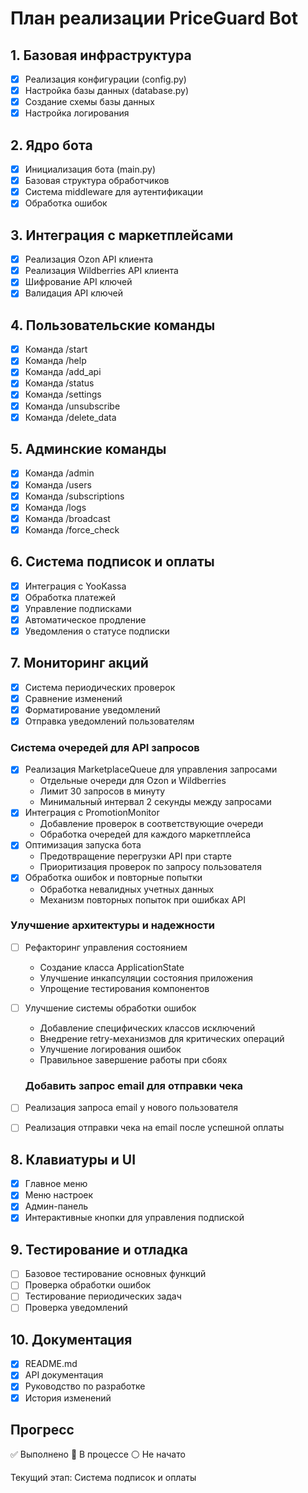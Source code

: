 # План реализации PriceGuard Bot

## 1. Базовая инфраструктура
- [x] Реализация конфигурации (config.py)
- [x] Настройка базы данных (database.py)
- [x] Создание схемы базы данных
- [x] Настройка логирования

## 2. Ядро бота
- [x] Инициализация бота (main.py)
- [x] Базовая структура обработчиков
- [x] Система middleware для аутентификации
- [x] Обработка ошибок

## 3. Интеграция с маркетплейсами
- [x] Реализация Ozon API клиента
- [x] Реализация Wildberries API клиента
- [x] Шифрование API ключей
- [x] Валидация API ключей

## 4. Пользовательские команды
- [x] Команда /start
- [x] Команда /help
- [x] Команда /add_api
- [x] Команда /status
- [x] Команда /settings
- [x] Команда /unsubscribe
- [x] Команда /delete_data

## 5. Админские команды
- [x] Команда /admin
- [x] Команда /users
- [x] Команда /subscriptions
- [x] Команда /logs
- [x] Команда /broadcast
- [x] Команда /force_check

## 6. Система подписок и оплаты
- [x] Интеграция с YooKassa
- [x] Обработка платежей
- [x] Управление подписками
- [x] Автоматическое продление
- [x] Уведомления о статусе подписки

## 7. Мониторинг акций
- [x] Система периодических проверок
- [x] Сравнение изменений
- [x] Форматирование уведомлений
- [x] Отправка уведомлений пользователям

### Система очередей для API запросов
- [x] Реализация MarketplaceQueue для управления запросами
  - Отдельные очереди для Ozon и Wildberries
  - Лимит 30 запросов в минуту
  - Минимальный интервал 2 секунды между запросами
- [x] Интеграция с PromotionMonitor
  - Добавление проверок в соответствующие очереди
  - Обработка очередей для каждого маркетплейса
- [x] Оптимизация запуска бота
  - Предотвращение перегрузки API при старте
  - Приоритизация проверок по запросу пользователя
- [x] Обработка ошибок и повторные попытки
  - Обработка невалидных учетных данных
  - Механизм повторных попыток при ошибках API

### Улучшение архитектуры и надежности
- [ ] Рефакторинг управления состоянием
  - Создание класса ApplicationState
  - Улучшение инкапсуляции состояния приложения
  - Упрощение тестирования компонентов
- [ ] Улучшение системы обработки ошибок
  - Добавление специфических классов исключений
  - Внедрение retry-механизмов для критических операций
  - Улучшение логирования ошибок
  - Правильное завершение работы при сбоях

  ### Добавить запрос email для отправки чека
- [ ] Реализация запроса email у нового пользователя
- [ ] Реализация отправки чека на email после успешной оплаты

## 8. Клавиатуры и UI
- [x] Главное меню
- [x] Меню настроек
- [x] Админ-панель
- [x] Интерактивные кнопки для управления подпиской

## 9. Тестирование и отладка
- [ ] Базовое тестирование основных функций
- [ ] Проверка обработки ошибок
- [ ] Тестирование периодических задач
- [ ] Проверка уведомлений

## 10. Документация
- [x] README.md
- [x] API документация
- [x] Руководство по разработке
- [x] История изменений

## Прогресс
✅ Выполнено
🔄 В процессе
⚪️ Не начато

Текущий этап: Система подписок и оплаты
